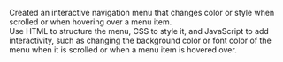 Created an interactive navigation menu that changes color or style when scrolled or when hovering over a menu item. 
<br/>
Use HTML to structure the menu, CSS to style it, and JavaScript to add interactivity, such as changing the background color or font color of the menu when it is scrolled or when a menu item is hovered over. 


